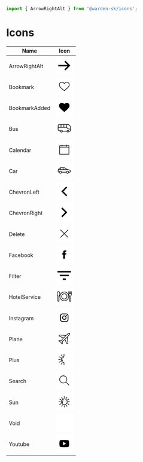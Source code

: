 ```ts
import { ArrowRightAlt } from '@warden-sk/icons';
```
# Icons
| Name | Icon |
| --- | :---: |
| ArrowRightAlt | ![ArrowRightAlt](./output/ArrowRightAlt.svg) |
| Bookmark | ![Bookmark](./output/Bookmark.svg) |
| BookmarkAdded | ![BookmarkAdded](./output/BookmarkAdded.svg) |
| Bus | ![Bus](./output/Bus.svg) |
| Calendar | ![Calendar](./output/Calendar.svg) |
| Car | ![Car](./output/Car.svg) |
| ChevronLeft | ![ChevronLeft](./output/ChevronLeft.svg) |
| ChevronRight | ![ChevronRight](./output/ChevronRight.svg) |
| Delete | ![Delete](./output/Delete.svg) |
| Facebook | ![Facebook](./output/Facebook.svg) |
| Filter | ![Filter](./output/Filter.svg) |
| HotelService | ![HotelService](./output/HotelService.svg) |
| Instagram | ![Instagram](./output/Instagram.svg) |
| Plane | ![Plane](./output/Plane.svg) |
| Plus | ![Plus](./output/Plus.svg) |
| Search | ![Search](./output/Search.svg) |
| Sun | ![Sun](./output/Sun.svg) |
| Void | ![Void](./output/Void.svg) |
| Youtube | ![Youtube](./output/Youtube.svg) |